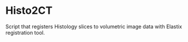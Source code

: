 # Histo2CT
Script that registers Histology slices to volumetric image data with Elastix registration tool.
